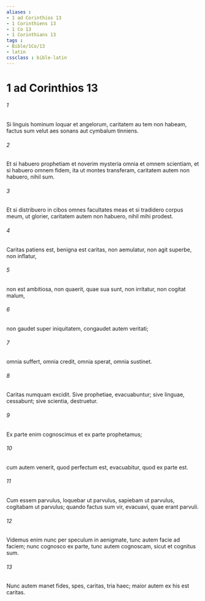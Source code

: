 ```yaml
---
aliases : 
- 1 ad Corinthios 13
- 1 Corinthiens 13
- 1 Co 13
- 1 Corinthians 13
tags : 
- Bible/1Co/13
- latin
cssclass : bible-latin
---
```


# 1 ad Corinthios 13

###### 1
Si linguis hominum loquar et angelorum, caritatem au tem non habeam, factus sum velut aes sonans aut cymbalum tinniens.
###### 2
Et si habuero prophetiam et noverim mysteria omnia et omnem scientiam, et si habuero omnem fidem, ita ut montes transferam, caritatem autem non habuero, nihil sum.
###### 3
Et si distribuero in cibos omnes facultates meas et si tradidero corpus meum, ut glorier, caritatem autem non habuero, nihil mihi prodest.
###### 4
Caritas patiens est, benigna est caritas, non aemulatur, non agit superbe, non inflatur, 
###### 5
non est ambitiosa, non quaerit, quae sua sunt, non irritatur, non cogitat malum, 
###### 6
non gaudet super iniquitatem, congaudet autem veritati; 
###### 7
omnia suffert, omnia credit, omnia sperat, omnia sustinet.
###### 8
Caritas numquam excidit. Sive prophetiae, evacuabuntur; sive linguae, cessabunt; sive scientia, destruetur. 
###### 9
Ex parte enim cognoscimus et ex parte prophetamus; 
###### 10
cum autem venerit, quod perfectum est, evacuabitur, quod ex parte est. 
###### 11
Cum essem parvulus, loquebar ut parvulus, sapiebam ut parvulus, cogitabam ut parvulus; quando factus sum vir, evacuavi, quae erant parvuli. 
###### 12
Videmus enim nunc per speculum in aenigmate, tunc autem facie ad faciem; nunc cognosco ex parte, tunc autem cognoscam, sicut et cognitus sum.
###### 13
Nunc autem manet fides, spes, caritas, tria haec; maior autem ex his est caritas.

